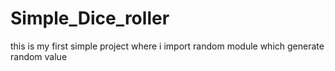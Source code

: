 # Simple_Dice_roller

this is my first simple project where i import random module which generate random value
